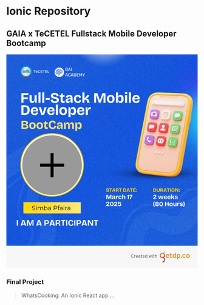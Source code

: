 # Ionic Repository

## GAIA x TeCETEL Fullstack Mobile Developer Bootcamp

![Image Placeholder](banner.jpg)

### Final Project

> WhatsCooking: An Ionic React app ...


